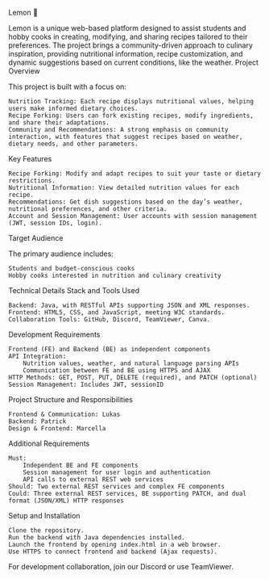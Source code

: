 Lemon 🍋

Lemon is a unique web-based platform designed to assist students and hobby cooks in creating, modifying, and sharing recipes tailored to their preferences. The project brings a community-driven approach to culinary inspiration, providing nutritional information, recipe customization, and dynamic suggestions based on current conditions, like the weather.
Project Overview

This project is built with a focus on:

    Nutrition Tracking: Each recipe displays nutritional values, helping users make informed dietary choices.
    Recipe Forking: Users can fork existing recipes, modify ingredients, and share their adaptations.
    Community and Recommendations: A strong emphasis on community interaction, with features that suggest recipes based on weather, dietary needs, and other parameters.

Key Features

    Recipe Forking: Modify and adapt recipes to suit your taste or dietary restrictions.
    Nutritional Information: View detailed nutrition values for each recipe.
    Recommendations: Get dish suggestions based on the day’s weather, nutritional preferences, and other criteria.
    Account and Session Management: User accounts with session management (JWT, session IDs, login).

Target Audience

The primary audience includes:

    Students and budget-conscious cooks
    Hobby cooks interested in nutrition and culinary creativity

Technical Details
Stack and Tools Used

    Backend: Java, with RESTful APIs supporting JSON and XML responses.
    Frontend: HTML5, CSS, and JavaScript, meeting W3C standards.
    Collaboration Tools: GitHub, Discord, TeamViewer, Canva.

Development Requirements

    Frontend (FE) and Backend (BE) as independent components
    API Integration:
        Nutrition values, weather, and natural language parsing APIs
        Communication between FE and BE using HTTPS and AJAX
    HTTP Methods: GET, POST, PUT, DELETE (required), and PATCH (optional)
    Session Management: Includes JWT, sessionID

Project Structure and Responsibilities

    Frontend & Communication: Lukas
    Backend: Patrick
    Design & Frontend: Marcella

Additional Requirements

    Must:
        Independent BE and FE components
        Session management for user login and authentication
        API calls to external REST web services
    Should: Two external REST services and complex FE components
    Could: Three external REST services, BE supporting PATCH, and dual format (JSON/XML) HTTP responses

Setup and Installation

    Clone the repository.
    Run the backend with Java dependencies installed.
    Launch the frontend by opening index.html in a web browser.
    Use HTTPS to connect frontend and backend (Ajax requests).

For development collaboration, join our Discord or use TeamViewer.
